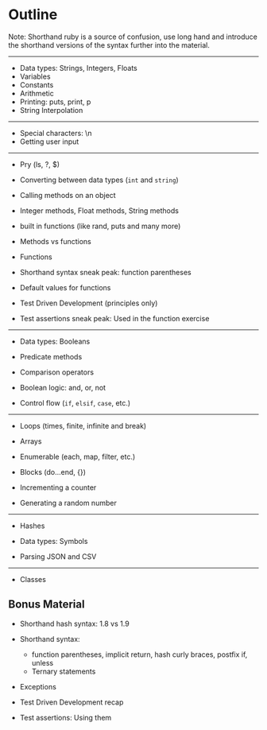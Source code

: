 Outline
=======

Note: Shorthand ruby is a source of confusion, use long hand and introduce
the shorthand versions of the syntax further into the material.

---

* Data types: Strings, Integers, Floats
* Variables
* Constants
* Arithmetic
* Printing: puts, print, p
* String Interpolation

---

* Special characters: \n
* Getting user input

---

* Pry (ls, ?, $)
* Converting between data types (`int` and `string`)
* Calling methods on an object
* Integer methods, Float methods, String methods
* built in functions (like rand, puts and many more)

* Methods vs functions
* Functions
* Shorthand syntax sneak peak: function parentheses
* Default values for functions

* Test Driven Development (principles only)
* Test assertions sneak peak: Used in the function exercise

---

* Data types: Booleans
* Predicate methods
* Comparison operators
* Boolean logic: and, or, not

* Control flow (`if`, `elsif`, `case`, etc.)

---

* Loops (times, finite, infinite and break)

* Arrays
* Enumerable (each, map, filter, etc.)
* Blocks (do...end, {})

* Incrementing a counter
* Generating a random number

---

* Hashes
* Data types: Symbols

* Parsing JSON and CSV

---

* Classes


Bonus Material
--------------

* Shorthand hash syntax: 1.8 vs 1.9
* Shorthand syntax:
  * function parentheses, implicit return, hash curly braces, postfix if, unless
  * Ternary statements

* Exceptions

* Test Driven Development recap
* Test assertions: Using them
